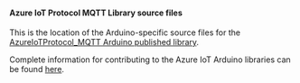 #### Azure IoT Protocol MQTT Library source files

This is the location of the Arduino-specific source files for the
[AzureIoTProtocol_MQTT Arduino published library](https://github.com/Azure/azure-iot-arduino-protocol-mqtt). 

Complete information for contributing to the Azure IoT Arduino libraries
can be found [here](https://github.com/Azure/azure-iot-pal-arduino).
